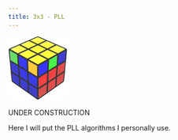 ```yaml
---
title: 3x3 - PLL
---
```


![pll](./PLLinfo.jpg)

UNDER CONSTRUCTION

Here I will put the PLL algorithms I personally use.
